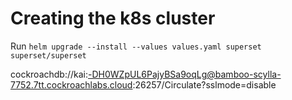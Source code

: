 # Creating the k8s cluster

Run `helm upgrade --install --values values.yaml superset superset/superset`


cockroachdb://kai:-DH0WZpUL6PajyBSa9oqLg@bamboo-scylla-7752.7tt.cockroachlabs.cloud:26257/Circulate?sslmode=disable

